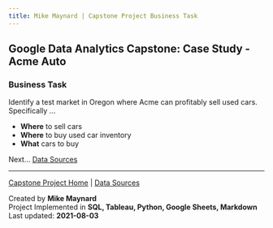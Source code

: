 ```yaml
---
title: Mike Maynard | Capstone Project Business Task
---
```

## Google Data Analytics Capstone:  Case Study - Acme Auto

### Business Task

Identify a test market in Oregon where Acme can profitably sell used cars. Specifically ...

* **Where** to sell cars
* **Where** to buy used car inventory
* **What** cars to buy




Next... [Data Sources](data.html)




---
[Capstone Project Home](./) | [Data Sources](data.html)

Created by **Mike Maynard**<BR>
Project Implemented in **SQL, Tableau, Python, Google Sheets, Markdown**<BR>
Last updated:  **2021-08-03**
